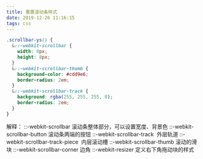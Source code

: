 ```yaml
---
title: 重置滚动条样式
date: 2019-12-26 11:16:15
tags: css
---
```



```css
.scrollbar-ys() {
  &::-webkit-scrollbar {
    width: 8px;
    height: 8px;
  }
  &::-webkit-scrollbar-thumb {
    background-color: #cdd9e6;
    border-radius: 2em;
  }
  &::-webkit-scrollbar-track {
    background: rgba(255, 255, 255, 0);
    border-radius: 2em;
  }
}
```

解释：
::-webkit-scrollbar 滚动条整体部分，可以设置宽度、背景色
::-webkit-scrollbar-button 滚动条两端的按钮
::-webkit-scrollbar-track  外层轨道
::-webkit-scrollbar-track-piece  内层滚动槽
::-webkit-scrollbar-thumb 滚动的滑块
::-webkit-scrollbar-corner 边角
::-webkit-resizer 定义右下角拖动块的样式